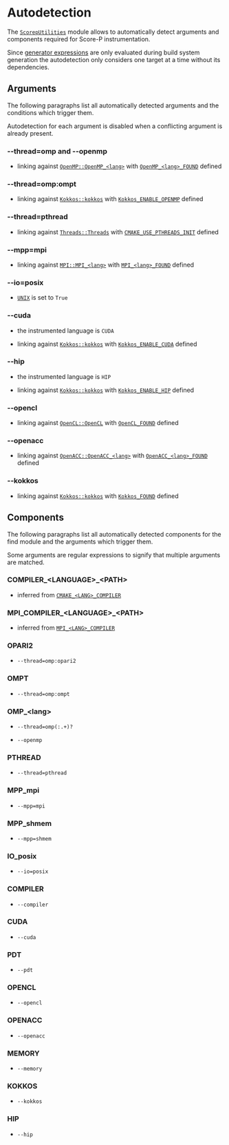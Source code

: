 # Autodetection

The [`ScorepUtilities`](UTILITIES.md) module allows to automatically detect arguments and components required for Score-P instrumentation.

Since [generator expressions](https://cmake.org/cmake/help/latest/manual/cmake-generator-expressions.7.html) are only evaluated during
build system generation the autodetection only considers one target at a time without its dependencies.

## Arguments

The following paragraphs list all automatically detected arguments and the conditions which trigger them.

Autodetection for each argument is disabled when a conflicting argument is already present.

### --thread=omp and --openmp

 - linking against [`OpenMP::OpenMP_<lang>`](https://cmake.org/cmake/help/latest/module/FindOpenMP.html#result-variables) with
   [`OpenMP_<lang>_FOUND`](https://cmake.org/cmake/help/latest/module/FindOpenMP.html#result-variables) defined

### --thread=omp:ompt

 - linking against [`Kokkos::kokkos`](https://kokkos.org/kokkos-core-wiki/building.html#kokkos-philosophy) with
   [`Kokkos_ENABLE_OPENMP`](https://kokkos.org/kokkos-core-wiki/keywords.html#backend-selection) defined

### --thread=pthread

 - linking against [`Threads::Threads`](https://cmake.org/cmake/help/latest/module/FindThreads.html#imported-targets) with
   [`CMAKE_USE_PTHREADS_INIT`](https://cmake.org/cmake/help/latest/module/FindThreads.html#result-variables) defined

### --mpp=mpi

 - linking against [`MPI::MPI_<lang>`](https://cmake.org/cmake/help/latest/module/FindMPI.html#variables-for-using-mpi) with
   [`MPI_<lang>_FOUND`](https://cmake.org/cmake/help/latest/module/FindMPI.html#variables-for-using-mpi) defined

### --io=posix

 - [`UNIX`](https://cmake.org/cmake/help/latest/variable/UNIX.html) is set to `True`

### --cuda

 - the instrumented language is `CUDA`

 - linking against [`Kokkos::kokkos`](https://kokkos.org/kokkos-core-wiki/building.html#kokkos-philosophy) with
   [`Kokkos_ENABLE_CUDA`](https://kokkos.org/kokkos-core-wiki/keywords.html#backend-selection) defined

### --hip

 - the instrumented language is `HIP`

 - linking against [`Kokkos::kokkos`](https://kokkos.org/kokkos-core-wiki/building.html#kokkos-philosophy) with
   [`Kokkos_ENABLE_HIP`](https://kokkos.org/kokkos-core-wiki/keywords.html#backend-selection) defined

### --opencl

 - linking against [`OpenCL::OpenCL`](https://cmake.org/cmake/help/latest/module/FindOpenCL.html#imported-targets) with
   [`OpenCL_FOUND`](https://cmake.org/cmake/help/latest/module/FindOpenCL.html#result-variables) defined

### --openacc

 - linking against [`OpenACC::OpenACC_<lang>`](https://cmake.org/cmake/help/latest/module/FindOpenACC.html#imported-targets) with
   [`OpenACC_<lang>_FOUND`](https://cmake.org/cmake/help/latest/module/FindOpenACC.html#variables) defined

### --kokkos

 - linking against [`Kokkos::kokkos`](https://kokkos.org/kokkos-core-wiki/building.html#kokkos-philosophy) with
   [`Kokkos_FOUND`](https://kokkos.org/kokkos-core-wiki/building.html#kokkos-philosophy) defined


## Components

The following paragraphs list all automatically detected components for the find module and the arguments which trigger them.

Some arguments are regular expressions to signify that multiple arguments are matched.

### COMPILER_\<LANGUAGE\>_\<PATH\>

 - inferred from [`CMAKE_<LANG>_COMPILER`](https://cmake.org/cmake/help/latest/variable/CMAKE_LANG_COMPILER.html) 

### MPI_COMPILER_\<LANGUAGE\>_\<PATH\>

 - inferred from [`MPI_<LANG>_COMPILER`](https://cmake.org/cmake/help/latest/module/FindMPI.html#variables-for-using-mpi)

### OPARI2

 - `--thread=omp:opari2`

### OMPT

 - `--thread=omp:ompt`

### OMP_\<lang\>

 - `--thread=omp(:.+)?`

 - `--openmp`

### PTHREAD

 - `--thread=pthread`

### MPP_mpi

 - `--mpp=mpi`

### MPP_shmem

 - `--mpp=shmem`

### IO_posix

 - `--io=posix`

### COMPILER

 - `--compiler`

### CUDA

 - `--cuda`

### PDT

 - `--pdt`

### OPENCL

 - `--opencl`

### OPENACC

 - `--openacc`

### MEMORY

 - `--memory`

### KOKKOS

 - `--kokkos`

### HIP

 - `--hip`
